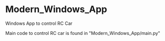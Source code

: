# Modern_Windows_App
 Windows App to control RC Car

 Main code to control RC car is found in "Modern_Windows_App/main.py"
